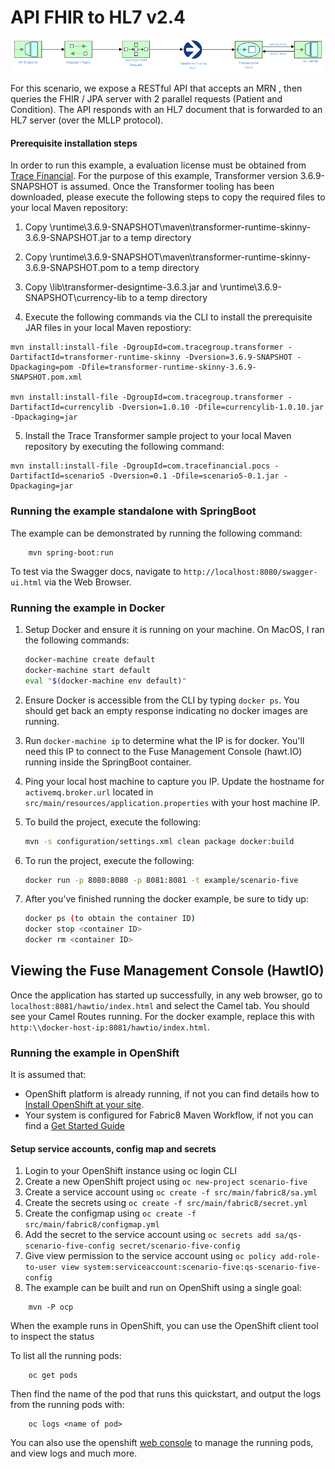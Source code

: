 # API FHIR to HL7 v2.4

![](images/scenario-five.png "Scenario Five EIP Flow")

For this scenario, we expose a RESTful API that accepts an MRN , then queries the FHIR / JPA server with 2 parallel requests (Patient and Condition).  The API responds with an HL7 document that is forwarded to an HL7 server (over the MLLP protocol).

#### Prerequisite installation steps

In order to run this example, a evaluation license must be obtained from [Trace Financial](https://www.tracefinancial.com/contact-us).  For the purpose of this example, Transformer version 3.6.9-SNAPSHOT is assumed.  Once the Transformer tooling has been downloaded, please execute the following steps to copy the required files to your local Maven repository:

1. Copy <transformer-install-dir>\runtime\3.6.9-SNAPSHOT\maven\transformer-runtime-skinny-3.6.9-SNAPSHOT.jar to a temp directory

2. Copy <transformer-install-dir>\runtime\3.6.9-SNAPSHOT\maven\transformer-runtime-skinny-3.6.9-SNAPSHOT.pom to a temp directory

3. Copy <transformer-install-dir>\lib\transformer-designtime-3.6.3.jar and <transformer-install-dir>\runtime\3.6.9-SNAPSHOT\currency-lib to a temp directory

4. Execute the following commands via the CLI to install the prerequisite JAR files in your local Maven repostiory:

```
mvn install:install-file -DgroupId=com.tracegroup.transformer -DartifactId=transformer-runtime-skinny -Dversion=3.6.9-SNAPSHOT -Dpackaging=pom -Dfile=transformer-runtime-skinny-3.6.9-SNAPSHOT.pom.xml

mvn install:install-file -DgroupId=com.tracegroup.transformer -DartifactId=currencylib -Dversion=1.0.10 -Dfile=currencylib-1.0.10.jar -Dpackaging=jar
```

5. Install the Trace Transformer sample project to your local Maven repository by executing the following command:

```
mvn install:install-file -DgroupId=com.tracefinancial.pocs -DartifactId=scenario5 -Dversion=0.1 -Dfile=scenario5-0.1.jar -Dpackaging=jar
```

### Running the example standalone with SpringBoot

The example can be demonstrated by running the following command:

```
    mvn spring-boot:run
```

To test via the Swagger docs, navigate to `http://localhost:8080/swagger-ui.html` via the Web Browser.

### Running the example in Docker

1. Setup Docker and ensure it is running on your machine.  On MacOS, I ran the following commands:

	```bash
	docker-machine create default
	docker-machine start default
	eval "$(docker-machine env default)"
	```
	
2.  Ensure Docker is accessible from the CLI by typing `docker ps`.  You should get back an empty response indicating no docker images are running.

3.  Run `docker-machine ip` to determine what the IP is for docker. You'll need this IP to connect to the Fuse Management Console (hawt.IO) running inside the SpringBoot container.

4.  Ping your local host machine to capture you IP.  Update the hostname for `activemq.broker.url` located in `src/main/resources/application.properties` with your host machine IP.

5.  To build the project, execute the following:

	```bash
	mvn -s configuration/settings.xml clean package docker:build
	```
    
6.  To run the project, execute the following:

	```bash
	docker run -p 8080:8080 -p 8081:8081 -t example/scenario-five
	```
	
7.  After you've finished running the docker example, be sure to tidy up:
	
	```bash
	docker ps (to obtain the container ID)
	docker stop <container ID>
	docker rm <container ID>
	```
	
## Viewing the Fuse Management Console (HawtIO)

Once the application has started up successfully, in any web browser, go to `localhost:8081/hawtio/index.html` and select the Camel tab. You should see your Camel Routes running.  For the docker example, replace this with `http:\\docker-host-ip:8081/hawtio/index.html`.

### Running the example in OpenShift

It is assumed that:
- OpenShift platform is already running, if not you can find details how to [Install OpenShift at your site](https://docs.openshift.com/container-platform/3.9/install_config/index.html).
- Your system is configured for Fabric8 Maven Workflow, if not you can find a [Get Started Guide](https://access.redhat.com/documentation/en/red-hat-jboss-middleware-for-openshift/3/single/red-hat-jboss-fuse-integration-services-20-for-openshift/)

#### Setup service accounts, config map and secrets

1. Login to your OpenShift instance using oc login CLI
2. Create a new OpenShift project using `oc new-project scenario-five`
3. Create a service account using `oc create -f src/main/fabric8/sa.yml`
4. Create the secrets using `oc create -f src/main/fabric8/secret.yml`
5. Create the configmap using `oc create -f src/main/fabric8/configmap.yml`
6. Add the secret to the service account using `oc secrets add sa/qs-scenario-five-config secret/scenario-five-config`
7. Give view permission to the service account using `oc policy add-role-to-user view system:serviceaccount:scenario-five:qs-scenario-five-config`
8. The example can be built and run on OpenShift using a single goal:

```
    mvn -P ocp
```

When the example runs in OpenShift, you can use the OpenShift client tool to inspect the status

To list all the running pods:

```
    oc get pods
```

Then find the name of the pod that runs this quickstart, and output the logs from the running pods with:

```
    oc logs <name of pod>
```

You can also use the openshift [web console](https://docs.openshift.com/container-platform/3.3/getting_started/developers_console.html#developers-console-video) to manage the
running pods, and view logs and much more.
